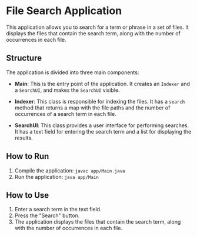 # File Search Application

This application allows you to search for a term or phrase in a set of files. It displays the files that contain the search term, along with the number of occurrences in each file.

## Structure

The application is divided into three main components:

- **Main**: This is the entry point of the application. It creates an `Indexer` and a `SearchUI`, and makes the `SearchUI` visible.

- **Indexer**: This class is responsible for indexing the files. It has a `search` method that returns a map with the file paths and the number of occurrences of a search term in each file.

- **SearchUI**: This class provides a user interface for performing searches. It has a text field for entering the search term and a list for displaying the results.

## How to Run

1. Compile the application: `javac app/Main.java`
2. Run the application: `java app/Main`

## How to Use

1. Enter a search term in the text field.
2. Press the "Search" button.
3. The application displays the files that contain the search term, along with the number of occurrences in each file.
